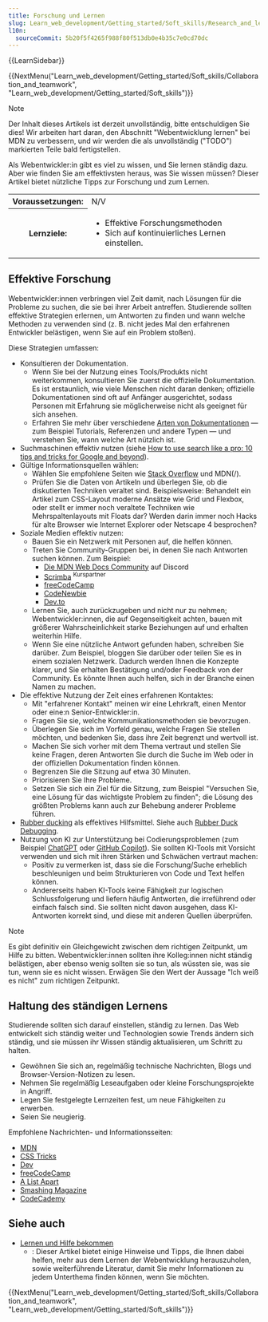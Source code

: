 ```yaml
---
title: Forschung und Lernen
slug: Learn_web_development/Getting_started/Soft_skills/Research_and_learning
l10n:
  sourceCommit: 5b20f5f4265f988f80f513db0e4b35c7e0cd70dc
---
```


{{LearnSidebar}}

{{NextMenu("Learn_web_development/Getting_started/Soft_skills/Collaboration_and_teamwork", "Learn_web_development/Getting_started/Soft_skills")}}

> [!NOTE]
> Der Inhalt dieses Artikels ist derzeit unvollständig, bitte entschuldigen Sie dies! Wir arbeiten hart daran, den Abschnitt "Webentwicklung lernen" bei MDN zu verbessern, und wir werden die als unvollständig ("TODO") markierten Teile bald fertigstellen.

Als Webentwickler:in gibt es viel zu wissen, und Sie lernen ständig dazu. Aber wie finden Sie am effektivsten heraus, was Sie wissen müssen? Dieser Artikel bietet nützliche Tipps zur Forschung und zum Lernen.

<table>
  <tbody>
    <tr>
      <th scope="row">Voraussetzungen:</th>
      <td>
        N/V
      </td>
    </tr>
    <tr>
      <th scope="row">Lernziele:</th>
      <td>
        <ul>
          <li>Effektive Forschungsmethoden</li>
          <li>Sich auf kontinuierliches Lernen einstellen.</li>
        </ul>
      </td>
    </tr>
  </tbody>
</table>

## Effektive Forschung

Webentwickler:innen verbringen viel Zeit damit, nach Lösungen für die Probleme zu suchen, die sie bei ihrer Arbeit antreffen. Studierende sollten effektive Strategien erlernen, um Antworten zu finden und wann welche Methoden zu verwenden sind (z. B. nicht jedes Mal den erfahrenen Entwickler belästigen, wenn Sie auf ein Problem stoßen).

Diese Strategien umfassen:

- Konsultieren der Dokumentation.
  - Wenn Sie bei der Nutzung eines Tools/Produkts nicht weiterkommen, konsultieren Sie zuerst die offizielle Dokumentation. Es ist erstaunlich, wie viele Menschen nicht daran denken; offizielle Dokumentationen sind oft auf Anfänger ausgerichtet, sodass Personen mit Erfahrung sie möglicherweise nicht als geeignet für sich ansehen.
  - Erfahren Sie mehr über verschiedene [Arten von Dokumentationen](https://documentation.divio.com/) — zum Beispiel Tutorials, Referenzen und andere Typen — und verstehen Sie, wann welche Art nützlich ist.
- Suchmaschinen effektiv nutzen (siehe [How to use search like a pro: 10 tips and tricks for Google and beyond](https://www.theguardian.com/technology/2016/jan/15/how-to-use-search-like-a-pro-10-tips-and-tricks-for-google-and-beyond)).
- Gültige Informationsquellen wählen:
  - Wählen Sie empfohlene Seiten wie [Stack Overflow](https://stackoverflow.com/) und MDN(/).
  - Prüfen Sie die Daten von Artikeln und überlegen Sie, ob die diskutierten Techniken veraltet sind. Beispielsweise: Behandelt ein Artikel zum CSS-Layout moderne Ansätze wie Grid und Flexbox, oder stellt er immer noch veraltete Techniken wie Mehrspaltenlayouts mit Floats dar? Werden darin immer noch Hacks für alte Browser wie Internet Explorer oder Netscape 4 besprochen?
- Soziale Medien effektiv nutzen:
  - Bauen Sie ein Netzwerk mit Personen auf, die helfen können.
  - Treten Sie Community-Gruppen bei, in denen Sie nach Antworten suchen können. Zum Beispiel:
    - [Die MDN Web Docs Community](https://discord.gg/apa6Rn7uEj) auf Discord
    - [Scrimba](https://scrimba.com/?via=mdn) <sup>Kurspartner</sup>
    - [freeCodeCamp](https://www.freecodecamp.org/)
    - [CodeNewbie](https://www.codenewbie.org/)
    - [Dev.to](https://dev.to/)
  - Lernen Sie, auch zurückzugeben und nicht nur zu nehmen; Webentwickler:innen, die auf Gegenseitigkeit achten, bauen mit größerer Wahrscheinlichkeit starke Beziehungen auf und erhalten weiterhin Hilfe.
  - Wenn Sie eine nützliche Antwort gefunden haben, schreiben Sie darüber. Zum Beispiel, bloggen Sie darüber oder teilen Sie es in einem sozialen Netzwerk. Dadurch werden Ihnen die Konzepte klarer, und Sie erhalten Bestätigung und/oder Feedback von der Community. Es könnte Ihnen auch helfen, sich in der Branche einen Namen zu machen.
- Die effektive Nutzung der Zeit eines erfahrenen Kontaktes:
  - Mit "erfahrener Kontakt" meinen wir eine Lehrkraft, einen Mentor oder eine:n Senior-Entwickler:in.
  - Fragen Sie sie, welche Kommunikationsmethoden sie bevorzugen.
  - Überlegen Sie sich im Vorfeld genau, welche Fragen Sie stellen möchten, und bedenken Sie, dass ihre Zeit begrenzt und wertvoll ist.
  - Machen Sie sich vorher mit dem Thema vertraut und stellen Sie keine Fragen, deren Antworten Sie durch die Suche im Web oder in der offiziellen Dokumentation finden können.
  - Begrenzen Sie die Sitzung auf etwa 30 Minuten.
  - Priorisieren Sie Ihre Probleme.
  - Setzen Sie sich ein Ziel für die Sitzung, zum Beispiel "Versuchen Sie, eine Lösung für das wichtigste Problem zu finden"; die Lösung des größten Problems kann auch zur Behebung anderer Probleme führen.
- [Rubber ducking](https://wikipedia.org/wiki/Rubber_duck_debugging) als effektives Hilfsmittel. Siehe auch [Rubber Duck Debugging](https://rubberduckdebugging.com/).
- Nutzung von KI zur Unterstützung bei Codierungsproblemen (zum Beispiel [ChatGPT](https://openai.com/blog/chatgpt) oder [GitHub Copilot](https://resources.github.com/copilot-for-business/)). Sie sollten KI-Tools mit Vorsicht verwenden und sich mit ihren Stärken und Schwächen vertraut machen:
  - Positiv zu vermerken ist, dass sie die Forschung/Suche erheblich beschleunigen und beim Strukturieren von Code und Text helfen können.
  - Andererseits haben KI-Tools keine Fähigkeit zur logischen Schlussfolgerung und liefern häufig Antworten, die irreführend oder einfach falsch sind. Sie sollten nicht davon ausgehen, dass KI-Antworten korrekt sind, und diese mit anderen Quellen überprüfen.

> [!NOTE]
> Es gibt definitiv ein Gleichgewicht zwischen dem richtigen Zeitpunkt, um Hilfe zu bitten. Webentwickler:innen sollten ihre Kolleg:innen nicht ständig belästigen, aber ebenso wenig sollten sie so tun, als wüssten sie, was sie tun, wenn sie es nicht wissen. Erwägen Sie den Wert der Aussage "Ich weiß es nicht" zum richtigen Zeitpunkt.

## Haltung des ständigen Lernens

Studierende sollten sich darauf einstellen, ständig zu lernen. Das Web entwickelt sich ständig weiter und Technologien sowie Trends ändern sich ständig, und sie müssen ihr Wissen ständig aktualisieren, um Schritt zu halten.

- Gewöhnen Sie sich an, regelmäßig technische Nachrichten, Blogs und Browser-Version-Notizen zu lesen.
- Nehmen Sie regelmäßig Leseaufgaben oder kleine Forschungsprojekte in Angriff.
- Legen Sie festgelegte Lernzeiten fest, um neue Fähigkeiten zu erwerben.
- Seien Sie neugierig.

Empfohlene Nachrichten- und Informationsseiten:

- [MDN](/)
- [CSS Tricks](https://css-tricks.com/)
- [Dev](https://dev.to/)
- [freeCodeCamp](https://www.freecodecamp.org/)
- [A List Apart](https://alistapart.com/)
- [Smashing Magazine](https://www.smashingmagazine.com/)
- [CodeCademy](https://www.codecademy.com/)

## Siehe auch

- [Lernen und Hilfe bekommen](/de/docs/Learn_web_development/Getting_started/Soft_skills/Learning_and_getting_help)
  - : Dieser Artikel bietet einige Hinweise und Tipps, die Ihnen dabei helfen, mehr aus dem Lernen der Webentwicklung herauszuholen, sowie weiterführende Literatur, damit Sie mehr Informationen zu jedem Unterthema finden können, wenn Sie möchten.

{{NextMenu("Learn_web_development/Getting_started/Soft_skills/Collaboration_and_teamwork", "Learn_web_development/Getting_started/Soft_skills")}}

